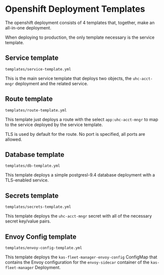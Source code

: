 # Openshift Deployment Templates

The openshift deployment consists of 4 templates that, together, make an all-in-one deployment.

When deploying to production, the only template necessary is the service template.

## Service template

`templates/service-template.yml`

This is the main service template that deploys two objects, the `uhc-acct-mngr` deployment and the related service.

## Route template

`templates/route-template.yml`

This template just deploys a route with the select `app:uhc-acct-mngr` to map to the service deployed by the service template.

TLS is used by default for the route. No port is specified, all ports are allowed.

## Database template

`templates/db-template.yml`

This template deploys a simple postgresl-9.4 database deployment with a TLS-enabled service.

## Secrets template

`templates/secrets-template.yml`

This template deploys the `uhc-acct-mngr` secret with all of the necessary secret key/value pairs.

## Envoy Config template

`templates/envoy-config-template.yml`

This template deploys the `kas-fleet-manager-envoy-config` ConfigMap that contains the Envoy
configuration for the `envoy-sidecar` container of the `kas-fleet-manager` Deployment.